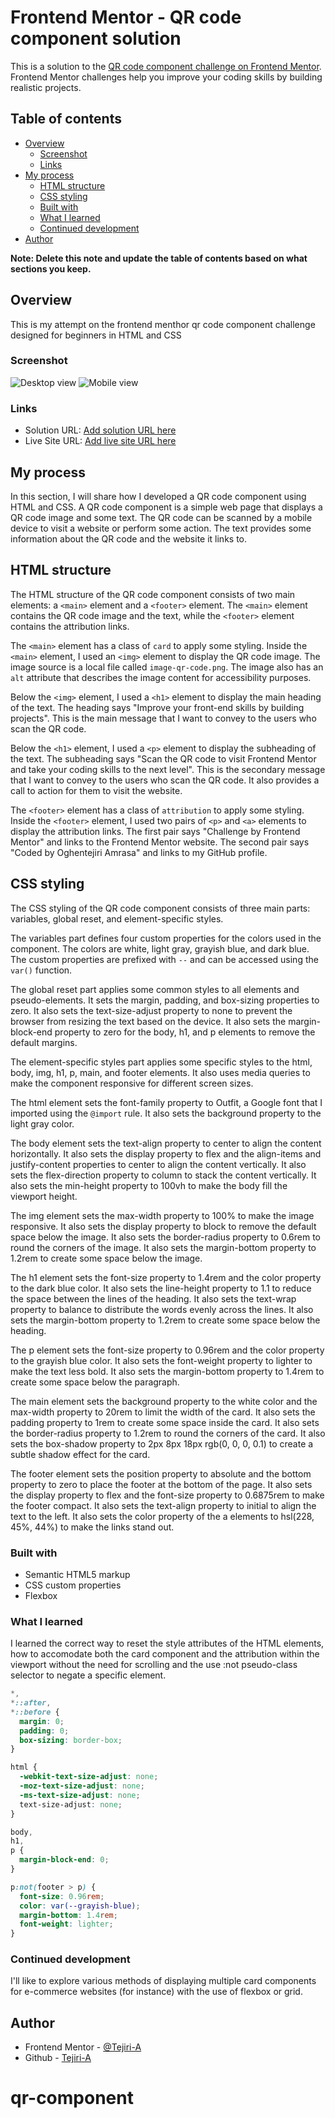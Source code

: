 # Frontend Mentor - QR code component solution

This is a solution to the [QR code component challenge on Frontend Mentor](https://www.frontendmentor.io/challenges/qr-code-component-iux_sIO_H). Frontend Mentor challenges help you improve your coding skills by building realistic projects.

## Table of contents

- [Overview](#overview)
  - [Screenshot](#screenshot)
  - [Links](#links)
- [My process](#my-process)
  - [HTML structure](#html-structure)
  - [CSS styling](#css-styling)
  - [Built with](#built-with)
  - [What I learned](#what-i-learned)
  - [Continued development](#continued-development)
- [Author](#author)

**Note: Delete this note and update the table of contents based on what sections you keep.**

## Overview

This is my attempt on the frontend menthor qr code component challenge designed for beginners in HTML and CSS

### Screenshot

![Desktop view](./screenshots/Desktop%20screenshot.png)
![Mobile view](./screenshots/mobile%20screenshot.png)

### Links

- Solution URL: [Add solution URL here](https://github.com/Tejiri-A/qr-component)
- Live Site URL: [Add live site URL here](https://tejiri-qr-component-solution.netlify.app/)

## My process

In this section, I will share how I developed a QR code component using HTML and CSS. A QR code component is a simple web page that displays a QR code image and some text. The QR code can be scanned by a mobile device to visit a website or perform some action. The text provides some information about the QR code and the website it links to.

## HTML structure

The HTML structure of the QR code component consists of two main elements: a `<main>` element and a `<footer>` element. The `<main>` element contains the QR code image and the text, while the `<footer>` element contains the attribution links.

The `<main>` element has a class of `card` to apply some styling. Inside the `<main>` element, I used an `<img>` element to display the QR code image. The image source is a local file called `image-qr-code.png`. The image also has an `alt` attribute that describes the image content for accessibility purposes.

Below the `<img>` element, I used a `<h1>` element to display the main heading of the text. The heading says "Improve your front-end skills by building projects". This is the main message that I want to convey to the users who scan the QR code.

Below the `<h1>` element, I used a `<p>` element to display the subheading of the text. The subheading says "Scan the QR code to visit Frontend Mentor and take your coding skills to the next level". This is the secondary message that I want to convey to the users who scan the QR code. It also provides a call to action for them to visit the website.

The `<footer>` element has a class of `attribution` to apply some styling. Inside the `<footer>` element, I used two pairs of `<p>` and `<a>` elements to display the attribution links. The first pair says "Challenge by Frontend Mentor" and links to the Frontend Mentor website. The second pair says "Coded by Oghentejiri Amrasa" and links to my GitHub profile.

## CSS styling

The CSS styling of the QR code component consists of three main parts: variables, global reset, and element-specific styles.

The variables part defines four custom properties for the colors used in the component. The colors are white, light gray, grayish blue, and dark blue. The custom properties are prefixed with `--` and can be accessed using the `var()` function.

The global reset part applies some common styles to all elements and pseudo-elements. It sets the margin, padding, and box-sizing properties to zero. It also sets the text-size-adjust property to none to prevent the browser from resizing the text based on the device. It also sets the margin-block-end property to zero for the body, h1, and p elements to remove the default margins.

The element-specific styles part applies some specific styles to the html, body, img, h1, p, main, and footer elements. It also uses media queries to make the component responsive for different screen sizes.

The html element sets the font-family property to Outfit, a Google font that I imported using the `@import` rule. It also sets the background property to the light gray color.

The body element sets the text-align property to center to align the content horizontally. It also sets the display property to flex and the align-items and justify-content properties to center to align the content vertically. It also sets the flex-direction property to column to stack the content vertically. It also sets the min-height property to 100vh to make the body fill the viewport height. 

The img element sets the max-width property to 100% to make the image responsive. It also sets the display property to block to remove the default space below the image. It also sets the border-radius property to 0.6rem to round the corners of the image. It also sets the margin-bottom property to 1.2rem to create some space below the image.

The h1 element sets the font-size property to 1.4rem and the color property to the dark blue color. It also sets the line-height property to 1.1 to reduce the space between the lines of the heading. It also sets the text-wrap property to balance to distribute the words evenly across the lines. It also sets the margin-bottom property to 1.2rem to create some space below the heading.

The p element sets the font-size property to 0.96rem and the color property to the grayish blue color. It also sets the font-weight property to lighter to make the text less bold. It also sets the margin-bottom property to 1.4rem to create some space below the paragraph.

The main element sets the background property to the white color and the max-width property to 20rem to limit the width of the card. It also sets the padding property to 1rem to create some space inside the card. It also sets the border-radius property to 1.2rem to round the corners of the card. It also sets the box-shadow property to 2px 8px 18px rgb(0, 0, 0, 0.1) to create a subtle shadow effect for the card.

The footer element sets the position property to absolute and the bottom property to zero to place the footer at the bottom of the page. It also sets the display property to flex and the font-size property to 0.6875rem to make the footer compact. It also sets the text-align property to initial to align the text to the left. It also sets the color property of the a elements to hsl(228, 45%, 44%) to make the links stand out.

### Built with

- Semantic HTML5 markup
- CSS custom properties
- Flexbox

### What I learned

I learned the correct way to reset the style attributes of the HTML elements, how to accomodate both the card component and the attribution within the viewport without the need for scrolling and the use :not pseudo-class selector to negate a specific element.

```css
*,
*::after,
*::before {
  margin: 0;
  padding: 0;
  box-sizing: border-box;
}

html {
  -webkit-text-size-adjust: none;
  -moz-text-size-adjust: none;
  -ms-text-size-adjust: none;
  text-size-adjust: none;
}

body,
h1,
p {
  margin-block-end: 0;
}

p:not(footer > p) {
  font-size: 0.96rem;
  color: var(--grayish-blue);
  margin-bottom: 1.4rem;
  font-weight: lighter;
}
```

### Continued development

I'll like to explore various methods of displaying multiple card components for e-commerce websites (for instance) with the use of flexbox or grid.

## Author

- Frontend Mentor - [@Tejiri-A](https://www.frontendmentor.io/profile/Tejiri-A)
- Github - [Tejiri-A](https://github.com/Tejiri-A)

# qr-component
